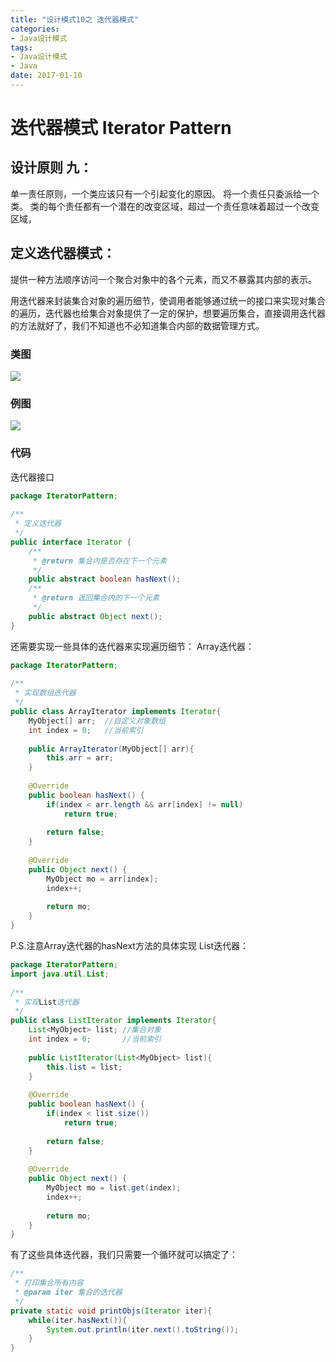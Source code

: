 ```yaml
---
title: "设计模式10之 迭代器模式"
categories: 
- Java设计模式
tags: 
- Java设计模式
- Java
date: 2017-01-10
---
```


# 迭代器模式 Iterator Pattern

## 设计原则 九：
单一责任原则，一个类应该只有一个引起变化的原因。
将一个责任只委派给一个类。
类的每个责任都有一个潜在的改变区域，超过一个责任意味着超过一个改变区域，

## 定义迭代器模式：
提供一种方法顺序访问一个聚合对象中的各个元素，而又不暴露其内部的表示。

用迭代器来封装集合对象的遍历细节，使调用者能够通过统一的接口来实现对集合的遍历，迭代器也给集合对象提供了一定的保护，想要遍历集合，直接调用迭代器的方法就好了，我们不知道也不必知道集合内部的数据管理方式。

### 类图
![](http://oov0wb0gl.bkt.clouddn.com/2017-06-06-14966492302764.jpg?imageMogr2/thumbnail/!50p/blur/1x0/quality/75|imageslim)



### 例图

![](http://oov0wb0gl.bkt.clouddn.com/2017-06-06-14966491063692.jpg?imageMogr2/thumbnail/!50p/blur/1x0/quality/75|imageslim)

### 代码
迭代器接口

```java
package IteratorPattern;
 
/**
 * 定义迭代器
 */
public interface Iterator {
    /**
     * @return 集合内是否存在下一个元素
     */
    public abstract boolean hasNext();
    /**
     * @return 返回集合内的下一个元素
     */
    public abstract Object next();
}
```
还需要实现一些具体的迭代器来实现遍历细节：
Array迭代器：

```java
package IteratorPattern;
 
/**
 * 实现数组迭代器
 */
public class ArrayIterator implements Iterator{
    MyObject[] arr;  //自定义对象数组
    int index = 0;   //当前索引
     
    public ArrayIterator(MyObject[] arr){
        this.arr = arr;
    }
 
    @Override
    public boolean hasNext() {
        if(index < arr.length && arr[index] != null)
            return true;
         
        return false;
    }
 
    @Override
    public Object next() {
        MyObject mo = arr[index];
        index++;
         
        return mo;
    }
}
```
P.S.注意Array迭代器的hasNext方法的具体实现
List迭代器：

```java
package IteratorPattern;
import java.util.List;
 
/**
 * 实现List迭代器
 */
public class ListIterator implements Iterator{
    List<MyObject> list; //集合对象
    int index = 0;       //当前索引
     
    public ListIterator(List<MyObject> list){
        this.list = list;
    }
 
    @Override
    public boolean hasNext() {
        if(index < list.size())
            return true;
         
        return false;
    }
 
    @Override
    public Object next() {
        MyObject mo = list.get(index);
        index++;
         
        return mo;
    }
}
```
有了这些具体迭代器，我们只需要一个循环就可以搞定了：

```java
/**
 * 打印集合所有内容
 * @param iter 集合的迭代器
 */
private static void printObjs(Iterator iter){
    while(iter.hasNext()){
        System.out.println(iter.next().toString());
    }
}
```


